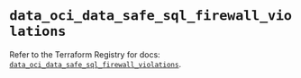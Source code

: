 # `data_oci_data_safe_sql_firewall_violations`

Refer to the Terraform Registry for docs: [`data_oci_data_safe_sql_firewall_violations`](https://registry.terraform.io/providers/oracle/oci/7.19.0/docs/data-sources/data_safe_sql_firewall_violations).

